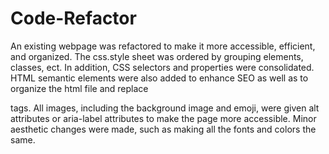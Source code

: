 # Code-Refactor
An existing webpage was refactored  to make it more accessible, efficient, and organized. 
The css.style sheet was ordered by grouping elements, classes, ect. 
In addition, CSS selectors and properties were consolidated. 
HTML semantic elements were also added to enhance SEO as well as to organize the html file and replace <div> tags. 
All images, including the background image and emoji, were given alt attributes or aria-label attributes to make the page more accessible.
Minor aesthetic changes were made, such as making all the fonts and colors the same.

